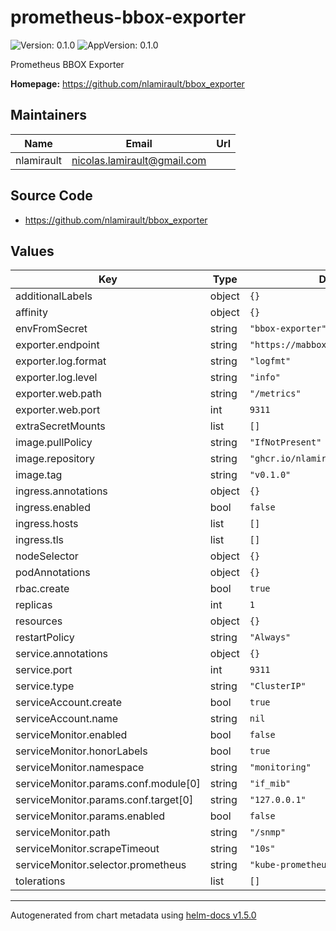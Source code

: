 # prometheus-bbox-exporter

![Version: 0.1.0](https://img.shields.io/badge/Version-0.1.0-informational?style=flat-square) ![AppVersion: 0.1.0](https://img.shields.io/badge/AppVersion-0.1.0-informational?style=flat-square)

Prometheus BBOX Exporter

**Homepage:** <https://github.com/nlamirault/bbox_exporter>

## Maintainers

| Name | Email | Url |
| ---- | ------ | --- |
| nlamirault | nicolas.lamirault@gmail.com |  |

## Source Code

* <https://github.com/nlamirault/bbox_exporter>

## Values

| Key | Type | Default | Description |
|-----|------|---------|-------------|
| additionalLabels | object | `{}` |  |
| affinity | object | `{}` |  |
| envFromSecret | string | `"bbox-exporter"` |  |
| exporter.endpoint | string | `"https://mabbox.bytel.fr"` |  |
| exporter.log.format | string | `"logfmt"` |  |
| exporter.log.level | string | `"info"` |  |
| exporter.web.path | string | `"/metrics"` |  |
| exporter.web.port | int | `9311` |  |
| extraSecretMounts | list | `[]` |  |
| image.pullPolicy | string | `"IfNotPresent"` |  |
| image.repository | string | `"ghcr.io/nlamirault/bbox_exporter"` |  |
| image.tag | string | `"v0.1.0"` |  |
| ingress.annotations | object | `{}` |  |
| ingress.enabled | bool | `false` |  |
| ingress.hosts | list | `[]` |  |
| ingress.tls | list | `[]` |  |
| nodeSelector | object | `{}` |  |
| podAnnotations | object | `{}` |  |
| rbac.create | bool | `true` |  |
| replicas | int | `1` |  |
| resources | object | `{}` |  |
| restartPolicy | string | `"Always"` |  |
| service.annotations | object | `{}` |  |
| service.port | int | `9311` |  |
| service.type | string | `"ClusterIP"` |  |
| serviceAccount.create | bool | `true` |  |
| serviceAccount.name | string | `nil` |  |
| serviceMonitor.enabled | bool | `false` |  |
| serviceMonitor.honorLabels | bool | `true` |  |
| serviceMonitor.namespace | string | `"monitoring"` |  |
| serviceMonitor.params.conf.module[0] | string | `"if_mib"` |  |
| serviceMonitor.params.conf.target[0] | string | `"127.0.0.1"` |  |
| serviceMonitor.params.enabled | bool | `false` |  |
| serviceMonitor.path | string | `"/snmp"` |  |
| serviceMonitor.scrapeTimeout | string | `"10s"` |  |
| serviceMonitor.selector.prometheus | string | `"kube-prometheus"` |  |
| tolerations | list | `[]` |  |

----------------------------------------------
Autogenerated from chart metadata using [helm-docs v1.5.0](https://github.com/norwoodj/helm-docs/releases/v1.5.0)
